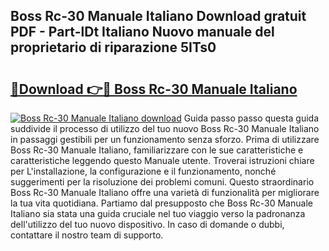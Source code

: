 ## Boss Rc-30 Manuale Italiano Download gratuit PDF - Part-lDt Italiano Nuovo manuale del proprietario di riparazione 5ITs0

# <h2><a href="http://df9f5l.blite.top/?on=Boss+Rc-30+Manuale+Italiano">🔗Download 👉🔴 Boss Rc-30 Manuale Italiano</a></h2>

[![Boss Rc-30 Manuale Italiano download](https://i.imgur.com/lujVjoI.png)](http://df9f5l.blite.top/?on=Boss+Rc-30+Manuale+Italiano)
Guida passo passo questa guida suddivide il processo di utilizzo del tuo nuovo Boss Rc-30 Manuale Italiano in passaggi gestibili per un funzionamento senza sforzo. Prima di utilizzare Boss Rc-30 Manuale Italiano, familiarizzare con le sue caratteristiche e caratteristiche leggendo questo Manuale utente. Troverai istruzioni chiare per L'installazione, la configurazione e il funzionamento, nonché suggerimenti per la risoluzione dei problemi comuni. Questo straordinario Boss Rc-30 Manuale Italiano offre una varietà di funzionalità per migliorare la tua vita quotidiana. Partiamo dal presupposto che Boss Rc-30 Manuale Italiano sia stata una guida cruciale nel tuo viaggio verso la padronanza dell'utilizzo del tuo nuovo dispositivo. In caso di domande o dubbi, contattare il nostro team di supporto.
